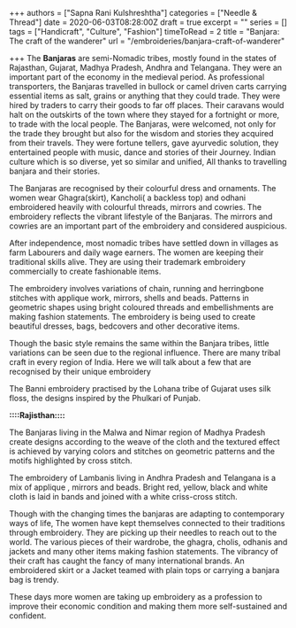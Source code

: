 +++
authors = ["Sapna Rani Kulshreshtha"]
categories = ["Needle & Thread"]
date = 2020-06-03T08:28:00Z
draft = true
excerpt = ""
series = []
tags = ["Handicraft", "Culture", "Fashion"]
timeToRead = 2
title = "Banjara: The craft of the wanderer"
url = "/embroideries/banjara-craft-of-wanderer"

+++
The **Banjaras** are semi-Nomadic tribes, mostly found in the states of Rajasthan, Gujarat, Madhya Pradesh, Andhra and Telangana. They were an important part of the economy in the medieval period. As professional transporters, the Banjaras travelled in bullock or camel driven carts carrying essential items as salt, grains or anything that they could trade. They were hired by traders to carry their goods to far off places. Their caravans would halt on the outskirts of the town where they stayed for a fortnight or more, to trade with the local people. The Banjaras, were welcomed, not only for the trade they brought but also for the wisdom and stories they acquired from their travels. They were fortune tellers, gave ayurvedic solution, they entertained people with music, dance and stories of their Journey. Indian culture which is so diverse, yet so similar and unified, All thanks to travelling banjara and their stories.

The Banjaras are recognised by their colourful dress and ornaments. The women wear Ghagra(skirt), Kancholi( a backless top) and odhani embroidered heavily with colourful threads, mirrors and cowries. The embroidery reflects the vibrant lifestyle of the Banjaras. The mirrors and cowries are an important part of the embroidery and considered auspicious.

After independence, most nomadic tribes have settled down in villages as farm Labourers and daily wage earners. The women are keeping their traditional skills alive. They are using their trademark embroidery commercially to create fashionable items.

The embroidery involves variations of chain, running and herringbone stitches with applique work, mirrors, shells and beads. Patterns in geometric shapes using bright coloured threads and embellishments are making fashion statements. The embroidery is being used to create beautiful dresses, bags, bedcovers and other decorative items.  

Though the basic style remains the same within the Banjara tribes, little variations can be seen due to the regional influence. There are many tribal craft in every region of India. Here we will talk about a few that are recognised by their unique embroidery 

The Banni embroidery practised by the Lohana tribe of Gujarat uses silk floss, the designs inspired by the Phulkari of Punjab.

**::::Rajisthan::::**

The Banjaras living in the Malwa and Nimar region of Madhya Pradesh create designs according to the weave of the cloth and the textured effect is achieved by varying colors and stitches on geometric patterns and the motifs highlighted by cross stitch.

The embroidery of Lambanis living in Andhra Pradesh and Telangana is a mix of applique , mirrors and beads. Bright red, yellow, black and white cloth is laid in bands and joined with a white criss-cross stitch.

Though with the changing times the banjaras are adapting to contemporary ways of life, The women have kept themselves connected to their traditions through embroidery. They are picking up their needles to reach out to the world. The various pieces of their wardrobe, the ghagra, cholis, odhanis and jackets and many other items making fashion statements. The vibrancy of their craft has caught the fancy of many international brands. An embroidered skirt or a Jacket teamed with plain tops or carrying a banjara bag is trendy.

These days more women are taking up embroidery as a profession to improve their economic condition and making them more self-sustained and confident.